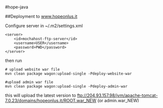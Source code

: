 #hope-java

##Deployment to www.hopeonlus.it

Configure server in ~/.m2/settings.xml
```
<server>
    <id>mochahost-ftp-server</id>
    <username>USER</username>
    <password>PWD</password>
</server>
```

then run
```
# upload website war file
mvn clean package wagon:upload-single -Pdeploy-website-war

#upload admin war file
mvn clean package wagon:upload-single -Pdeploy-admin-war
```

this will upload the latest version to ftp://204.93.157.98/jvm/apache-tomcat-7.0.23/domains/hopeonlus.it/ROOT.war_NEW
(or admin.war_NEW)
